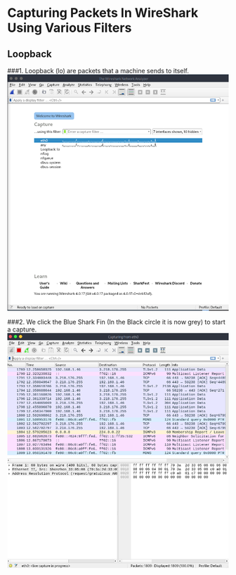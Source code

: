 # Capturing Packets In WireShark Using Various Filters

## Loopback<br>
###1. Loopback (lo) are packets that a machine sends to itself. 
![Capture 1](screenshots/Wireshark%20Project%2001.png)

###2. We click the Blue Shark Fin (In the Black circle it is now grey) to start a capture.
![Capture 2](screenshots/Wireshark%20Project%2002.png)

